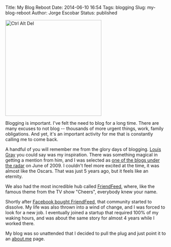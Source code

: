 Title: My Blog Reboot
Date: 2014-06-10 16:54
Tags: blogging
Slug: my-blog-reboot
Author: Jorge Escobar
Status: published

<img src="/images/posts/2014/06/reboot.jpg" width="300" height="300" class="img-thumbnail" alt="Ctrl Alt Del" />

Blogging is important. I've felt the need to blog for a long time. There are many excuses to not blog -- thousands of more urgent things, work, family obligations. And yet, it's an important activity for me that is constantly calling me to come back.

A handful of you will remember me from the glory days of blogging. [Louis Gray](http://blog.louisgray.com/) you could say was my inspiration. There was something magical in getting a mention from him, and I was selected as [one of the blogs under the radar](http://blog.louisgray.com/2009/06/five-blogs-under-radar-june-2009.html) on June of 2009. I couldn't feel more excited at the time, it was almost like the Oscars. That was just 5 years ago, but it feels like an eternity.

We also had the most incredible hub called [FriendFeed](http://friendfeed.com), where, like the famous theme from the TV show "Cheers", everybody knew your name.

Shortly after [Facebook bought FriendFeed](http://techcrunch.com/2009/08/10/facebook-acquires-friendfeed/), that community started to dissolve. My life was also thrown into a wind of change, and I was forced to look for a new job. I eventually joined a startup that required 100% of my waking hours, and was about the same story for almost 4 years while I worked there.

My blog was so unattended that I decided to pull the plug and just point it to an [about.me](http://about.me/jungleg) page.

